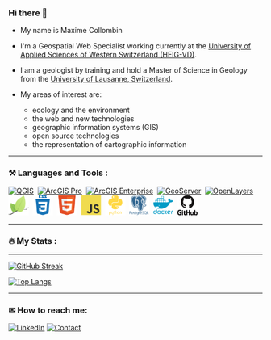 ### Hi there 👋

- My name is Maxime Collombin
- I'm a Geospatial Web Specialist working currently at the [University of Applied Sciences of Western Switzerland (HEIG-VD)](https://heig-vd.ch/rad/instituts/mei/mediamaps).

- I am a geologist by training and hold a Master of Science in Geology from the [University of Lausanne, Switzerland](https://www.unil.ch/gse/fr/home.html).

- My areas of interest are:
    - ecology and the environment
    - the web and new technologies
    - geographic information systems (GIS)
    - open source technologies
    - the representation of cartographic information 
---

### ⚒ Languages and Tools :

<div>
    <a href="https://qgis.org/en/site/"><img src="https://github.com/qgis/QGIS/blob/master/images/icons/qgis-icon-60x60.png" title="QGIS" alt="QGIS" width="40" height="40"/></a>&nbsp;
    <a href="https://pro.arcgis.com/en"><img src="https://www.esri.com/content/dam/esrisites/en-us/common/icons/product-logos/ArcGIS-Pro.png" title="ArcGIS-Pro" alt="ArcGIS Pro" width="40" height="40"/></a>&nbsp;
    <a href="https://enterprise.arcgis.com/en/"><img src="https://www.esri.com/content/dam/esrisites/en-us/common/icons/product-logos/ArcGIS-Enterprise.png"  title="ArcGIS-Enterprise" alt="ArcGIS Enterprise" width="40" height="40"/></a>&nbsp;
    <a href="https://geoserver.org/"><img src="https://avatars.githubusercontent.com/u/186522?s=280&v=4" title="GeoServer" alt="GeoServer" width="40" height="40"/></a>&nbsp;
    <a href="https://openlayers.org/"><img src="https://openlayers.org/assets/theme/img/logo70.png" title="OpenLayers" alt="OpenLayers" width="40" height="40"/></a>&nbsp;
    <a href="https://leafletjs.com/"><img src="https://github.com/maxcollombin/maxcollombin/blob/main/assets/leaflet.png" title="Leaflet" alt="Leaflet" width="40" height="40"/></a>&nbsp;
    <img src="https://github.com/devicons/devicon/blob/master/icons/css3/css3-plain-wordmark.svg" title="CSS3" alt="CSS" width="40" height="40"/>&nbsp;
    <img src="https://github.com/devicons/devicon/blob/master/icons/html5/html5-original.svg" title="HTML5" alt="HTML" width="40" height="40"/>&nbsp;
    <img src="https://github.com/devicons/devicon/blob/master/icons/javascript/javascript-original.svg" title="JavaScript" alt="JavaScript" width="40" height="40"/>&nbsp;
    <a href="https://www.python.org/"><img src="https://github.com/devicons/devicon/blob/master/icons/python/python-plain-wordmark.svg" title="Python" alt="Python" width="40" height="40"/></a>&nbsp;
    <a href="https://www.postgresql.org/"><img src="https://github.com/devicons/devicon/blob/master/icons/postgresql/postgresql-plain-wordmark.svg" title="PostgreSQL" **alt="PostgreSQL" width="40" height="40"/></a>&nbsp;
    <a href="https://www.docker.com/"><img src="https://github.com/devicons/devicon/blob/master/icons/docker/docker-plain-wordmark.svg" title="Docker" **alt="Docker" width="40" height="40"/></a>&nbsp;
    <a href="https://github.com/"><img src="https://github.com/devicons/devicon/blob/master/icons/github/github-original-wordmark.svg" title="GitHub" **alt="GitHub" width="40" height="40"/></a>&nbsp;
</div>

---

### 🔥 My Stats :

---

[![GitHub Streak](http://github-readme-streak-stats.herokuapp.com?user=maxcollombin&theme=dark&background=000000)](https://git.io/streak-stats)

[![Top Langs](https://github-readme-stats.vercel.app/api/top-langs/?username=maxcollombin&layout=compact&theme=vision-friendly-dark)](https://github.com/anuraghazra/github-readme-stats)

---

### ✉ How to reach me:

[![LinkedIn](https://img.shields.io/badge/LinkedIn-blue?style=for-the-badge&logo=linkedin&logoColor=white&link=https://www.linkedin.com/in/maxime-collombin-995268136/)](https://www.linkedin.com/in/maxime-collombin-995268136/)
[![Contact](https://img.shields.io/badge/Contact-vCard-lightgrey&?style=for-the-badge&https://contacts.heig-vd.ch/mcn)](https://contacts.heig-vd.ch/mcn)